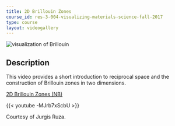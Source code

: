 ```yaml
---
title: 2D Brillouin Zones
course_id: res-3-004-visualizing-materials-science-fall-2017
type: course
layout: videogallery
---
```

![visualization of Brillouin](https://open-learning-course-data-ci.s3.amazonaws.com/res-3-004-visualizing-materials-science-fall-2017/3754becedaea478157007d01ce1f312e_MITRES_3_004F17_29_ruza.jpg)

Description
-----------

This video provides a short introduction to reciprocal space and the construction of Brillouin zones in two dimensions.

[2D Brillouin Zones (NB)](https://open-learning-course-data-ci.s3.amazonaws.com/res-3-004-visualizing-materials-science-fall-2017/2130ae925f354d9e3661efc6dfaae45a_2017EPFL_ruza.nb)

{{< youtube -MJrb7xScbU >}}

Courtesy of Jurgis Ruza.